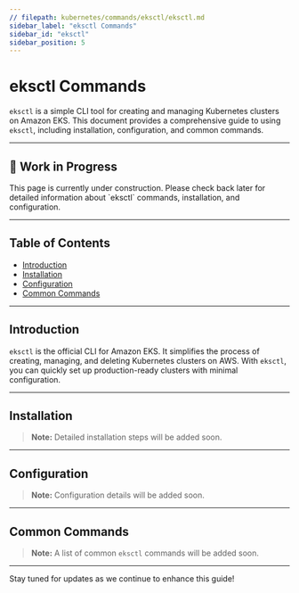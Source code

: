 ```yaml
---
// filepath: kubernetes/commands/eksctl/eksctl.md
sidebar_label: "eksctl Commands"
sidebar_id: "eksctl"
sidebar_position: 5
---
```


# eksctl Commands

`eksctl` is a simple CLI tool for creating and managing Kubernetes clusters on Amazon EKS. This document provides a comprehensive guide to using `eksctl`, including installation, configuration, and common commands.

---

<div style={{ backgroundColor: '#f9f9f9', borderLeft: '4px solid #0078d4', padding: '1rem', margin: '1rem 0', borderRadius: '5px' }}>
    <h2 style={{ marginTop: 0 }}>🚧 Work in Progress</h2>
    <p>This page is currently under construction. Please check back later for detailed information about `eksctl` commands, installation, and configuration.</p>
</div>

---

## Table of Contents
- [Introduction](#introduction)
- [Installation](#installation)
- [Configuration](#configuration)
- [Common Commands](#common-commands)

---

## Introduction
`eksctl` is the official CLI for Amazon EKS. It simplifies the process of creating, managing, and deleting Kubernetes clusters on AWS. With `eksctl`, you can quickly set up production-ready clusters with minimal configuration.

---

## Installation
> **Note:** Detailed installation steps will be added soon.

---

## Configuration
> **Note:** Configuration details will be added soon.

---

## Common Commands
> **Note:** A list of common `eksctl` commands will be added soon.

---

Stay tuned for updates as we continue to enhance this guide!